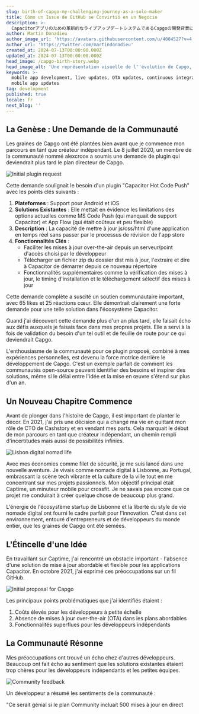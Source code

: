 ```yaml
---
slug: birth-of-capgo-my-challenging-journey-as-a-solo-maker
title: Cómo un Issue de GitHub se Convirtió en un Negocio
description: >-
  Capacitorアプリのための革新的なライブアップデートシステムであるCapgoの開発背景にある試練と成功の物語を、その必要性とコミュニティのフィードバックによって形作られた過程とともに紹介します。
author: Martin Donadieu
author_image_url: 'https://avatars.githubusercontent.com/u/4084527?v=4'
author_url: 'https://twitter.com/martindonadieu'
created_at: 2024-07-13T00:00:00.000Z
updated_at: 2024-07-13T00:00:00.000Z
head_image: /capgo-birth-story.webp
head_image_alt: 'Une représentation visuelle de l''évolution de Capgo, de l''idée au produit'
keywords: >-
  mobile app development, live updates, OTA updates, continuous integration,
  mobile app updates
tag: development
published: true
locale: fr
next_blog: ''
---
```


## La Genèse : Une Demande de la Communauté

Les graines de Capgo ont été plantées bien avant que je commence mon parcours en tant que créateur indépendant. Le 8 juillet 2020, un membre de la communauté nommé alexcroox a soumis une demande de plugin qui deviendrait plus tard le plan directeur de Capgo.

![Initial plugin request](/capgo-initial-requestwebp)

Cette demande soulignait le besoin d'un plugin "Capacitor Hot Code Push" avec les points clés suivants :

1. **Plateformes** : Support pour Android et iOS
2. **Solutions Existantes** : Elle mettait en évidence les limitations des options actuelles comme MS Code Push (qui manquait de support Capacitor) et App Flow (qui était coûteux et peu flexible)
3. **Description** : La capacité de mettre à jour js/css/html d'une application en temps réel sans passer par le processus de révision de l'app store
4. **Fonctionnalités Clés** :
   - Faciliter les mises à jour over-the-air depuis un serveur/point d'accès choisi par le développeur
   - Télécharger un fichier zip du dossier dist mis à jour, l'extraire et dire à Capacitor de démarrer depuis ce nouveau répertoire
   - Fonctionnalités supplémentaires comme la vérification des mises à jour, le timing d'installation et le téléchargement sélectif des mises à jour

Cette demande complète a suscité un soutien communautaire important, avec 65 likes et 25 réactions cœur. Elle démontrait clairement une forte demande pour une telle solution dans l'écosystème Capacitor.

Quand j'ai découvert cette demande plus d'un an plus tard, elle faisait écho aux défis auxquels je faisais face dans mes propres projets. Elle a servi à la fois de validation du besoin d'un tel outil et de feuille de route pour ce qui deviendrait Capgo.

L'enthousiasme de la communauté pour ce plugin proposé, combiné à mes expériences personnelles, est devenu la force motrice derrière le développement de Capgo. C'est un exemple parfait de comment les communautés open-source peuvent identifier des besoins et inspirer des solutions, même si le délai entre l'idée et la mise en œuvre s'étend sur plus d'un an.

## Un Nouveau Chapitre Commence

Avant de plonger dans l'histoire de Capgo, il est important de planter le décor. En 2021, j'ai pris une décision qui a changé ma vie en quittant mon rôle de CTO de Cashstory et en vendant mes parts. Cela marquait le début de mon parcours en tant que créateur indépendant, un chemin rempli d'incertitudes mais aussi de possibilités infinies.

![Lisbon digital nomad life](/capgo-lisbon-nomadwebp)

Avec mes économies comme filet de sécurité, je me suis lancé dans une nouvelle aventure. Je vivais comme nomade digital à Lisbonne, au Portugal, embrassant la scène tech vibrante et la culture de la ville tout en me concentrant sur mes projets passionnels. Mon objectif principal était Captime, un minuteur mobile pour crossfit. Je ne savais pas encore que ce projet me conduirait à créer quelque chose de beaucoup plus grand.

L'énergie de l'écosystème startup de Lisbonne et la liberté du style de vie nomade digital ont fourni le cadre parfait pour l'innovation. C'est dans cet environnement, entouré d'entrepreneurs et de développeurs du monde entier, que les graines de Capgo ont été semées.

## L'Étincelle d'une Idée

En travaillant sur Captime, j'ai rencontré un obstacle important - l'absence d'une solution de mise à jour abordable et flexible pour les applications Capacitor. En octobre 2021, j'ai exprimé ces préoccupations sur un fil GitHub.

![Initial proposal for Capgo](/capgo-initial-proposalwebp)

Les principaux points problématiques que j'ai identifiés étaient :

1. Coûts élevés pour les développeurs à petite échelle
2. Absence de mises à jour over-the-air (OTA) dans les plans abordables
3. Fonctionnalités superflues pour les développeurs indépendants

## La Communauté Résonne

Mes préoccupations ont trouvé un écho chez d'autres développeurs. Beaucoup ont fait écho au sentiment que les solutions existantes étaient trop chères pour les développeurs indépendants et les petites équipes.

![Community feedback](/capgo-community-feedbackwebp)

Un développeur a résumé les sentiments de la communauté :

"Ce serait génial si le plan Community incluait 500 mises à jour en direct